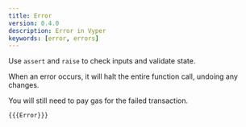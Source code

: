 ```yaml
---
title: Error
version: 0.4.0
description: Error in Vyper
keywords: [error, errors]
---
```


Use `assert` and `raise` to check inputs and validate state.

When an error occurs, it will halt the entire function call, undoing any changes.

You will still need to pay gas for the failed transaction.

```vyper
{{{Error}}}
```

